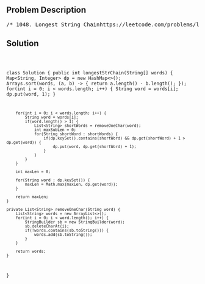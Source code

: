 <!--
<style>
  body { font-family: Arial, sans-serif; }
  .container { max-width: 700px; margin: 0 auto; padding: 10px; }
  .comment-block { background-color: #f9f9f9; padding: 10px; border-left: 5px solid #ccc; overflow-wrap: break-word; white-space: pre-wrap; }
  .code-block { background-color: #f4f4f4; padding: 10px; border: 1px solid #ddd; overflow-wrap: break-word; white-space: pre-wrap; }
</style>
-->

<div class='container'>
<h2>Problem Description</h2>
<div class='comment-block'>
<pre>
/* 1048. Longest String Chainhttps://leetcode.com/problems/longest-string-chain/You are given an array of words where each word consists of lowercaseEnglish letters.wordA is a predecessor of wordB if and only if we can insert exactly oneletter anywherein wordA without changing the order of the other characters to make itequal to wordB.For example, "abc" is a predecessor of "abac", while "cba" is not apredecessor of "bcad".A word chain is a sequence of words [word1, word2, ..., wordk] with k >= 1,where word1 isa predecessor of word2, word2 is a predecessor of word3, and so on.A single word is trivially a word chain with k == 1.Return the length of the longest possible word chain with words chosen fromthe given list of words.Example 1:Input: words = ["a","b","ba","bca","bda","bdca"]Output: 4Explanation: One of the longest word chains is ["a","ba","bda","bdca"].Example 2:Input: words = ["xbc","pcxbcf","xb","cxbc","pcxbc"]Output: 5Explanation: All the words can be put in a word chain ["xb", "xbc", "cxbc","pcxbc", "pcxbcf"].Example 3:Input: words = ["abcd","dbqca"]Output: 1Explanation: The trivial word chain ["abcd"] is one of the longest wordchains.["abcd","dbqca"] is not a valid word chain because the ordering of theletters is changed.Constraints:1 <= words.length <= 10001 <= words[i].length <= 16words[i] only consists of lowercase English letters.*/</pre>
</div>

<h2>Solution</h2>
<div class='code-block'>
<pre><code class='language-java'>

class Solution {
    public int longestStrChain(String[] words) {
        Map<String, Integer> dp = new HashMap<>();
        Arrays.sort(words, (a, b) -> {
            return a.length() - b.length();
        });
        for(int i = 0; i < words.length; i++) {
            String word = words[i];
            dp.put(word, 1);
        }

        for(int i = 0; i < words.length; i++) {
            String word = words[i];
            if(word.length() > 1) {
                List<String> shortWords = removeOneChar(word);
                int maxSubLen = 0;
                for(String shortWord : shortWords) {
                    if(dp.keySet().contains(shortWord) && dp.get(shortWord) + 1 > dp.get(word)) {
                        dp.put(word, dp.get(shortWord) + 1);
                    }
                }
            }
        }

        int maxLen = 0;

        for(String word : dp.keySet()) {
            maxLen = Math.max(maxLen, dp.get(word));
        }

        return maxLen;
    }

    private List<String> removeOneChar(String word) {
        List<String> words = new ArrayList<>();
        for(int i = 0; i < word.length(); i++) {
            StringBuilder sb = new StringBuilder(word);
            sb.deleteCharAt(i);
            if(!words.contains(sb.toString())) {
                words.add(sb.toString());
            }
        }

        return words;
    }
}</code></pre>
</div>
</div>
